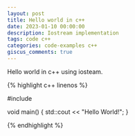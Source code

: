 ```yaml
---
layout: post
title: Hello world in c++
date: 2023-01-10 00:00:00
description: Iostream implementation
tags: code c++
categories: code-examples c++
giscus_comments: true
---
```


Hello world in c++ using iosteam.

{% highlight c++ linenos %}

#include <iostream>

void main() {
    std::cout << "Hello World!";
}

{% endhighlight %}
